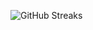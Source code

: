 ![GitHub Streaks](https://github-streaks-mqc9.onrender.com/streak/happilli/image?theme=midnight&cache_bust=1742928782)
